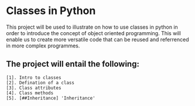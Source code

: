 # Classes in Python
This project will be used to illustrate on how to use classes in python in order to introduce the concept of object oriented programming. 
This will enable us to create more versatile code that can be reused and referrenced in more complex programmes.

## The project will entail the following: 
    [1]. Intro to classes
    [2]. Defination of a class
    [3]. Class attributes
    [4]. Class methods
    [5]. [##Inheritance] 'Inheritance'

##